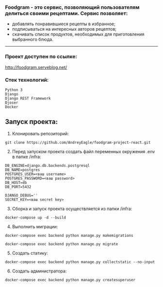 ### Foodgram - это сервис, позволяющий пользователям делиться своими рецептами.  Сервис позволяет: 
- добавлять понравившиеся рецепты в избранное; 
- подписываться на интересных авторов рецептов;
- скачивать список продуктов, необходимых для приготовления выбранного блюда.

***
### Проект доступен по ссылке:

http://foodgram.serveblog.net/

### Стек технологий:
```
Python 3
Django
Django REST Framework
Djoser
Docker
```

## Запуск проекта:
1. Клонировать репозиторий:
```
git clone https://github.com/AndreyEagle/foodgram-project-react.git
```
2. Перед запуском проекта создать файл переменных окружения .env в папке /infra:
```
DB_ENGINE=django.db.backends.postgresql
DB_NAME=postgres
POSTGRES_USER=<ваш username>
POSTGRES_PASSWORD=<ваш password>
DB_HOST=db
DB_PORT=5432

DJANGO_DEBUG=''
SECRET_KEY=<ваш secret key>
```
3. Сборка и запуск проекта осуществляется из папки /infra:
```
docker-compose up -d --build
```
4. Выполнить миграции:
```
docker-compose exec backend python manage.py makemigrations
```
```
docker-compose exec backend python manage.py migrate
```
5. Создать статику:
```
docker-compose exec backend python manage.py collectstatic --no-input
```
6. Создать администратора:
```
docker-compose exec backend python manage.py createsuperuser
```
